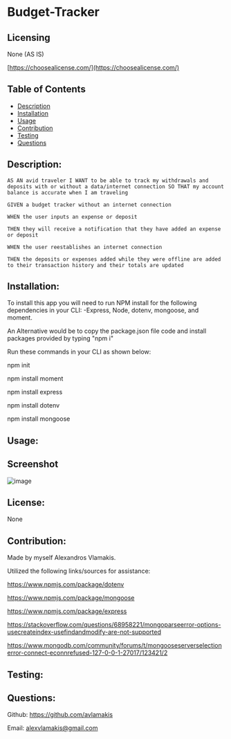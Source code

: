 # Budget-Tracker

## Licensing
None (AS IS)

[https://choosealicense.com/](https://choosealicense.com/)

## Table of Contents
  - [Description](#description)
  - [Installation](#installation)
  - [Usage](#usage)
  - [Contribution](#contribution)
  - [Testing](#testing)
  - [Questions](#questions)
  
## Description:
`AS AN avid traveler
I WANT to be able to track my withdrawals and deposits with or without a data/internet connection
SO THAT my account balance is accurate when I am traveling `

`GIVEN a budget tracker without an internet connection`

`WHEN the user inputs an expense or deposit`

`THEN they will receive a notification that they have added an expense or deposit`

`WHEN the user reestablishes an internet connection`

`THEN the deposits or expenses added while they were offline are added to their transaction history and their totals are updated`

## Installation:
To install this app you will need to run NPM install for the following dependencies in your CLI: 
-Express, Node, dotenv, mongoose, and moment.

An Alternative would be to copy the package.json file code and install packages provided by typing "npm i"

Run these commands in your CLI as shown below:

npm init

npm install moment

npm install express

npm install dotenv

npm install mongoose

## Usage:


## Screenshot
![image](https://user-images.githubusercontent.com/91172337/156904029-ad942274-e702-4e97-b346-70122eee1565.png)

## License:
None

## Contribution:
Made by myself Alexandros Vlamakis. 

Utilized the following links/sources for assistance:

https://www.npmjs.com/package/dotenv

https://www.npmjs.com/package/mongoose

https://www.npmjs.com/package/express

https://stackoverflow.com/questions/68958221/mongoparseerror-options-usecreateindex-usefindandmodify-are-not-supported

https://www.mongodb.com/community/forums/t/mongooseserverselectionerror-connect-econnrefused-127-0-0-1-27017/123421/2


## Testing:

## Questions:
Github: https://github.com/avlamakis

Email: alexvlamakis@gmail.com
